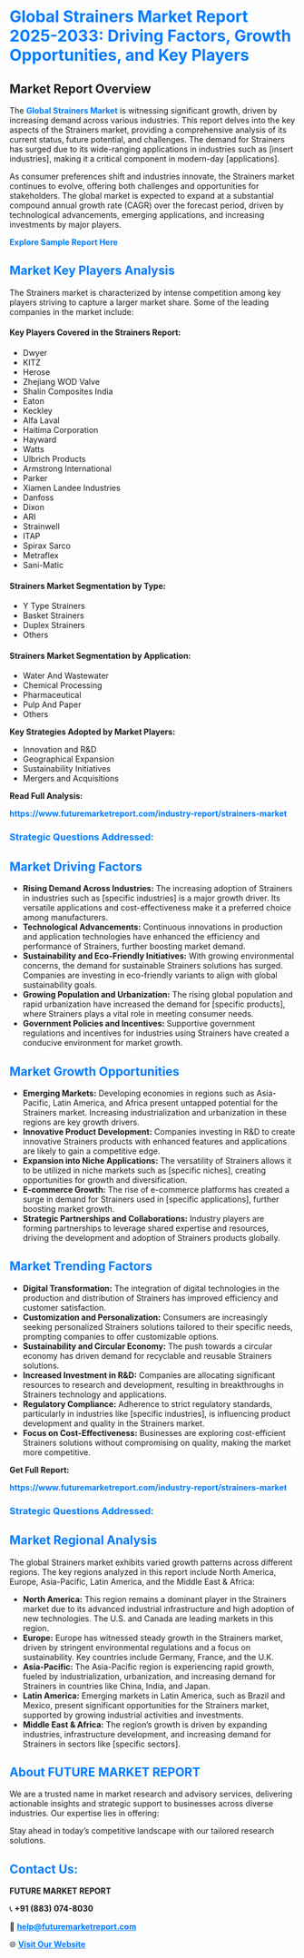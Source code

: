 <h1 style="color: #007BFF;">Global Strainers Market Report 2025-2033: Driving Factors, Growth Opportunities, and Key Players</h1>

<section id="overview">
<h2>Market Report Overview</h2>
<p>The <a href="https://www.futuremarketreport.com/industry-report/strainers-market" style="color: #007BFF; text-decoration: none;"><strong>Global Strainers Market</strong></a> is witnessing significant growth, driven by increasing demand across various industries. This report delves into the key aspects of the Strainers market, providing a comprehensive analysis of its current status, future potential, and challenges. The demand for Strainers has surged due to its wide-ranging applications in industries such as [insert industries], making it a critical component in modern-day [applications].</p>
<p>As consumer preferences shift and industries innovate, the Strainers market continues to evolve, offering both challenges and opportunities for stakeholders. The global market is expected to expand at a substantial compound annual growth rate (CAGR) over the forecast period, driven by technological advancements, emerging applications, and increasing investments by major players.</p>
</section>

<section id="overview">
<p><a href="https://www.futuremarketreport.com/request-sample/reportId=52417" style="color: #007BFF; text-decoration: none;"><strong>Explore Sample Report Here</strong></a></p>
</section>

<section id="key-players">
<h2 style="color: #007BFF;">Market Key Players Analysis</h2>
<p>The Strainers market is characterized by intense competition among key players striving to capture a larger market share. Some of the leading companies in the market include:</p>
<h4>Key Players Covered in the Strainers Report:</h4>
<ul><li>Dwyer</li><li>KITZ</li><li>Herose</li><li>Zhejiang WOD Valve</li><li>Shalin Composites India</li><li>Eaton</li><li>Keckley</li><li>Alfa Laval</li><li>Haitima Corporation</li><li>Hayward</li><li>Watts</li><li>Ulbrich Products</li><li>Armstrong International</li><li>Parker</li><li>Xiamen Landee Industries</li><li>Danfoss</li><li>Dixon</li><li>ARI</li><li>Strainwell</li><li>ITAP</li><li>Spirax Sarco</li><li>Metraflex</li><li>Sani-Matic</li></ul>
<h4>Strainers Market Segmentation by Type:</h4>
<ul><li>Y Type Strainers</li><li>Basket Strainers</li><li>Duplex Strainers</li><li>Others</li></ul>

<h4>Strainers Market Segmentation by Application:</h4>
<ul><li>Water And Wastewater</li><li>Chemical Processing</li><li>Pharmaceutical</li><li>Pulp And Paper</li><li>Others</li></ul>
<p><strong>Key Strategies Adopted by Market Players:</strong></p>
<ul>
<li>Innovation and R&D</li>
<li>Geographical Expansion</li>
<li>Sustainability Initiatives</li>
<li>Mergers and Acquisitions</li>
</ul>
</section>

<section>
<p><strong>Read Full Analysis: </strong></p><a href="https://www.futuremarketreport.com/industry-report/strainers-market" style="color: #007BFF; text-decoration: none;"><strong>https://www.futuremarketreport.com/industry-report/strainers-market</strong></a>
<h3 style="color: #007BFF;">Strategic Questions Addressed:</h3>
</section>

<section id="driving-factors">
<h2 style="color: #007BFF;">Market Driving Factors</h2>
<ul>
<li><strong>Rising Demand Across Industries:</strong> The increasing adoption of Strainers in industries such as [specific industries] is a major growth driver. Its versatile applications and cost-effectiveness make it a preferred choice among manufacturers.</li>
<li><strong>Technological Advancements:</strong> Continuous innovations in production and application technologies have enhanced the efficiency and performance of Strainers, further boosting market demand.</li>
<li><strong>Sustainability and Eco-Friendly Initiatives:</strong> With growing environmental concerns, the demand for sustainable Strainers solutions has surged. Companies are investing in eco-friendly variants to align with global sustainability goals.</li>
<li><strong>Growing Population and Urbanization:</strong> The rising global population and rapid urbanization have increased the demand for [specific products], where Strainers plays a vital role in meeting consumer needs.</li>
<li><strong>Government Policies and Incentives:</strong> Supportive government regulations and incentives for industries using Strainers have created a conducive environment for market growth.</li>
</ul>
</section>

<section id="growth-opportunities">
<h2 style="color: #007BFF;">Market Growth Opportunities</h2>
<ul>
<li><strong>Emerging Markets:</strong> Developing economies in regions such as Asia-Pacific, Latin America, and Africa present untapped potential for the Strainers market. Increasing industrialization and urbanization in these regions are key growth drivers.</li>
<li><strong>Innovative Product Development:</strong> Companies investing in R&D to create innovative Strainers products with enhanced features and applications are likely to gain a competitive edge.</li>
<li><strong>Expansion into Niche Applications:</strong> The versatility of Strainers allows it to be utilized in niche markets such as [specific niches], creating opportunities for growth and diversification.</li>
<li><strong>E-commerce Growth:</strong> The rise of e-commerce platforms has created a surge in demand for Strainers used in [specific applications], further boosting market growth.</li>
<li><strong>Strategic Partnerships and Collaborations:</strong> Industry players are forming partnerships to leverage shared expertise and resources, driving the development and adoption of Strainers products globally.</li>
</ul>
</section>

<section id="trending-factors">
<h2 style="color: #007BFF;">Market Trending Factors</h2>
<ul>
<li><strong>Digital Transformation:</strong> The integration of digital technologies in the production and distribution of Strainers has improved efficiency and customer satisfaction.</li>
<li><strong>Customization and Personalization:</strong> Consumers are increasingly seeking personalized Strainers solutions tailored to their specific needs, prompting companies to offer customizable options.</li>
<li><strong>Sustainability and Circular Economy:</strong> The push towards a circular economy has driven demand for recyclable and reusable Strainers solutions.</li>
<li><strong>Increased Investment in R&D:</strong> Companies are allocating significant resources to research and development, resulting in breakthroughs in Strainers technology and applications.</li>
<li><strong>Regulatory Compliance:</strong> Adherence to strict regulatory standards, particularly in industries like [specific industries], is influencing product development and quality in the Strainers market.</li>
<li><strong>Focus on Cost-Effectiveness:</strong> Businesses are exploring cost-efficient Strainers solutions without compromising on quality, making the market more competitive.</li>
</ul>
</section>

<section>
<p><strong>Get Full Report: </strong></p><a href="https://www.futuremarketreport.com/industry-report/strainers-market" style="color: #007BFF; text-decoration: none;"><strong>https://www.futuremarketreport.com/industry-report/strainers-market</strong></a>
<h3 style="color: #007BFF;">Strategic Questions Addressed:</h3>
</section>


<section id="regional-analysis">
<h2 style="color: #007BFF;">Market Regional Analysis</h2>
<p>The global Strainers market exhibits varied growth patterns across different regions. The key regions analyzed in this report include North America, Europe, Asia-Pacific, Latin America, and the Middle East & Africa:</p>
<ul>
<li><strong>North America:</strong> This region remains a dominant player in the Strainers market due to its advanced industrial infrastructure and high adoption of new technologies. The U.S. and Canada are leading markets in this region.</li>
<li><strong>Europe:</strong> Europe has witnessed steady growth in the Strainers market, driven by stringent environmental regulations and a focus on sustainability. Key countries include Germany, France, and the U.K.</li>
<li><strong>Asia-Pacific:</strong> The Asia-Pacific region is experiencing rapid growth, fueled by industrialization, urbanization, and increasing demand for Strainers in countries like China, India, and Japan.</li>
<li><strong>Latin America:</strong> Emerging markets in Latin America, such as Brazil and Mexico, present significant opportunities for the Strainers market, supported by growing industrial activities and investments.</li>
<li><strong>Middle East & Africa:</strong> The region’s growth is driven by expanding industries, infrastructure development, and increasing demand for Strainers in sectors like [specific sectors].</li>
</ul>
</section>

<footer>
<h2 style="color: #007BFF;">About FUTURE MARKET REPORT</h2>
<p>We are a trusted name in market research and advisory services, delivering actionable insights and strategic support to businesses across diverse industries. Our expertise lies in offering:</p>

<p>Stay ahead in today’s competitive landscape with our tailored research solutions.</p>

<h2 style="color: #007BFF;">Contact Us:</h2>
<p><strong>FUTURE MARKET REPORT</strong></p>
<p>📞 <strong>+91 (883) 074-8030</strong></p>
<p>📧 <strong><a href="mailto:help@futuremarketreport.com" style="color: #007BFF;">help@futuremarketreport.com</a></strong></p>
<p>🌐 <strong><a href="https://www.futuremarketreport.com/" style="color: #007BFF;">Visit Our Website</a></strong></p>
</footer>